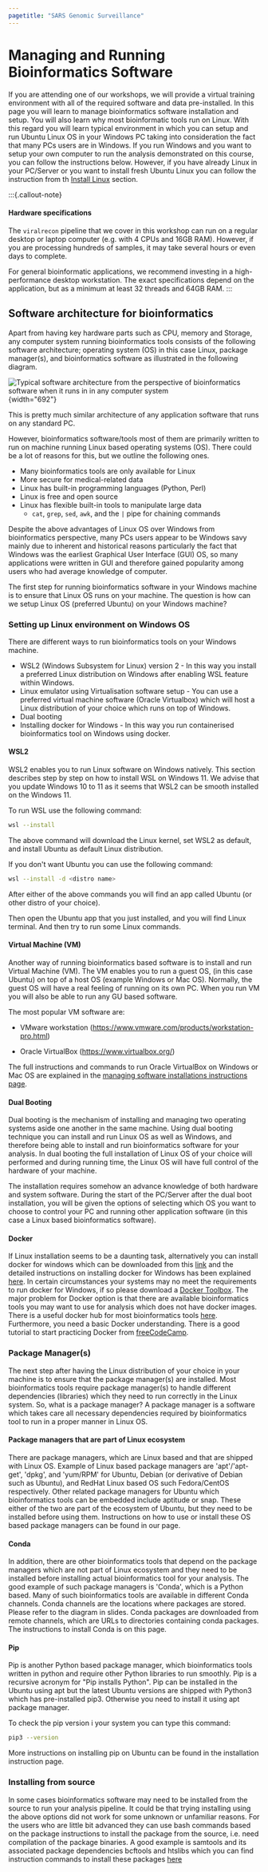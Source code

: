 ```yaml
---
pagetitle: "SARS Genomic Surveillance"
---
```


# Managing and Running Bioinformatics Software

If you are attending one of our workshops, we will provide a virtual training environment with all of the required software and data pre-installed.
In this page you will learn to manage bioinformatics software installation and setup.
You will also learn why most bioinformatic tools run on Linux.
With this regard you will learn typical environment in which you can setup and run Ubuntu Linux OS in your Windows PC taking into consideration the fact that many PCs users are in Windows.
If you run Windows and you want to setup your own computer to run the analysis demonstrated on this course, you can follow the instructions below.
However, if you have already Linux in your PC/Server or you want to install fresh Ubuntu Linux you can follow the instruction from th [Install Linux](##Install%20Linux) section.

:::{.callout-note}
#### Hardware specifications

The `viralrecon` pipeline that we cover in this workshop can run on a regular desktop or laptop computer (e.g. with 4 CPUs and 16GB RAM).
However, if you are processing hundreds of samples, it may take several hours or even days to complete.

For general bioinformatic applications, we recommend investing in a high-performance desktop workstation.
The exact specifications depend on the application, but as a minimum at least 32 threads and 64GB RAM.
:::

## Software architecture for bioinformatics

Apart from having key hardware parts such as CPU, memory and Storage, any computer system running bioinformatics tools consists of the following software architecture; operating system (OS) in this case Linux, package manager(s), and bioinformatics software as illustrated in the following diagram.

![Typical software architecture from the perspective of bioinformatics software when it runs in in any computer system](images/bioinformatics_software_architecture.png){width="692"}

This is pretty much similar architecture of any application software that runs on any standard PC.

However, bioinformatics software/tools most of them are primarily written to run on machine running Linux based operating systems (OS).
There could be a lot of reasons for this, but we outline the following ones.

-   Many bioinformatics tools are only available for Linux
-   More secure for medical-related data
-   Linux has built-in programming languages (Python, Perl)
-   Linux is free and open source
-   Linux has flexible built-in tools to manipulate large data
    -   `cat`, `grep`, `sed`, `awk`, and the `|` pipe for chaining commands

Despite the above advantages of Linux OS over Windows from bioinformatics perspective, many PCs users appear to be Windows savy mainly due to inherent and historical reasons particularly the fact that Windows was the earliest Graphical User Interface (GUI) OS, so many applications were written in GUI and therefore gained popularity among users who had average knowledge of computer.

The first step for running bioinformatics software in your Windows machine is to ensure that Linux OS runs on your machine.
The question is how can we setup Linux OS (preferred Ubuntu) on your Windows machine?

### Setting up Linux environment on Windows OS

There are different ways to run bioinformatics tools on your Windows machine.

-   WSL2 (Windows Subsystem for Linux) version 2 - In this way you install a preferred Linux distribution on Windows after enabling WSL feature within Windows.
-   Linux emulator using Virtualisation software setup - You can use a preferred virtual machine software (Oracle Virtualbox) which will host a Linux distribution of your choice which runs on top of Windows.
-   Dual booting
-   Installing docker for Windows - In this way you run containerised bioinformatics tool on Windows using docker.

#### WSL2

WSL2 enables you to run Linux software on Windows natively.
This section describes step by step on how to install WSL on Windows 11.
We advise that you update Windows 10 to 11 as it seems that WSL2 can be smooth installed on the Windows 11.

To run WSL use the following command:

```bash
wsl --install
```

The above command will download the Linux kernel, set WSL2 as default, and install Ubuntu as default Linux distribution.

If you don't want Ubuntu you can use the following command:

```bash
wsl --install -d <distro name>
```

After either of the above commands you will find an app called Ubuntu (or other distro of your choice).

Then open the Ubuntu app that you just installed, and you will find Linux terminal.
And then try to run some Linux commands.

#### Virtual Machine (VM)

Another way of running bioinformatics based software is to install and run Virtual Machine (VM).
The VM enables you to run a guest OS, (in this case Ubuntu) on top of a host OS (example Windows or Mac OS).
Normally, the guest OS will have a real feeling of running on its own PC.
When you run VM you will also be able to run any GU based software.

The most popular VM software are:

-   VMware workstation (<https://www.vmware.com/products/workstation-pro.html>)

-   Oracle VirtualBox (<https://www.virtualbox.org/>)

The full instructions and commands to run Oracle VirtualBox on Windows or Mac OS are explained in the [managing software installations instructions page](01-managing_software.md).

#### Dual Booting

Dual booting is the mechanism of installing and managing two operating systems aside one another in the same machine.
Using dual booting technique you can install and run Linux OS as well as Windows, and therefore being able to install and run bioinformatics software for your analysis.
In dual booting the full installation of Linux OS of your choice will performed and during running time, the Linux OS will have full control of the hardware of your machine.

The installation requires somehow an advance knowledge of both hardware and system software.
During the start of the PC/Server after the dual boot installation, you will be given the options of selecting which OS you want to choose to control your PC and running other application software (in this case a Linux based bioinformatics software).

#### Docker

If Linux installation seems to be a daunting task, alternatively you can install docker for windows which can be downloaded from this [link](https://download.docker.com/win/stable/Docker%20for%20Windows%20Installer.exe) and the detailed instructions on installing docker for Windows has been explained [here](https://docs.docker.com/desktop/install/windows-install/).
In certain circumstances your systems may no meet the requirements to run docker for Windows, if so please download a [Docker Toolbox](https://docs.docker.com/toolbox/overview/).
The major problem for Docker option is that there are available bioinformatics tools you may want to use for analysis which does not have docker images.
There is a useful docker hub for most bioinformatics tools [here](https://pegi3s.github.io/dockerfiles/).
Furthermore, you need a basic Docker understanding.
There is a good tutorial to start practicing Docker from [freeCodeCamp](https://www.freecodecamp.org/news/the-docker-handbook/).

### Package Manager(s)

The next step after having the Linux distribution of your choice in your machine is to ensure that the package manager(s) are installed.
Most bioinformatics tools require package manager(s) to handle different dependencies (libraries) which they need to run correctly in the Linux system.
So, what is a package manager?
A package manager is a software which takes care all necessary dependencies required by bioinformatics tool to run in a proper manner in Linux OS.

#### Package managers that are part of Linux ecosystem

There are package managers, which are Linux based and that are shipped with Linux OS. Example of Linux based package managers are 'apt'/'apt-get', 'dpkg', and 'yum/RPM' for Ubuntu, Debian (or derivative of Debian such as Ubuntu), and RedHat Linux based OS such Fedora/CentOS respectively.
Other related package managers for Ubuntu which bioinformatics tools can be embedded include aptitude or snap.
These either of the two are part of the ecosystem of Ubuntu, but they need to be installed before using them.
Instructions on how to use or install these OS based package managers can be found in our page.

#### Conda

In addition, there are other bioinformatics tools that depend on the package managers which are not part of Linux ecosystem and they need to be installed before installing actual bioinformatics tool for your analysis.
The good example of such package managers is 'Conda', which is a Python based.
Many of such bioinformatics tools are available in different Conda channels.
Conda channels are the locations where packages are stored.
Please refer to the diagram in slides.
Conda packages are downloaded from remote channels, which are URLs to directories containing conda packages.
The instructions to install Conda is on this page.

#### Pip

Pip is another Python based package manager, which bioinformatics tools written in python and require other Python libraries to run smoothly.
Pip is a recursive acronym for "Pip installs Python".
Pip can be installed in the Ubuntu using apt but the latest Ubuntu versions are shipped with Python3 which has pre-installed pip3.
Otherwise you need to install it using apt package manager.

To check the pip version i your system you can type this command:

```bash
pip3 --version
```

More instructions on installing pip on Ubuntu can be found in the installation instruction page.

### Installing from source

In some cases bioinformatics software may need to be installed from the source to run your analysis pipeline. It could be that trying installing using the above options did not work for some unknown or unfamiliar reasons. For the users who are little bit advanced they can use bash commands based on the package instructions to install the package from the source, i.e. need compilation of the package binaries. A good example is samtools and its associated package dependencies bcftools and htslibs which you can find instruction commands to install these packages [here](03-software_setup.md)

